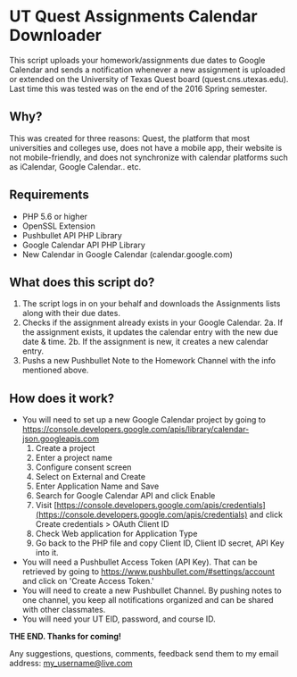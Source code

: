 
# UT Quest Assignments Calendar Downloader
This script uploads your homework/assignments due dates to Google Calendar and sends a notification whenever a new assignment is uploaded or extended on the University of Texas Quest board (quest.cns.utexas.edu). Last time this was tested was on the end of the 2016 Spring semester.


## Why?
This was created for three reasons: Quest, the platform that most universities and colleges use, does not have a mobile app, their website is not mobile-friendly, and does not synchronize with calendar platforms such as iCalendar, Google Calendar.. etc.

## Requirements
 - PHP 5.6 or higher
 - OpenSSL Extension 
 - Pushbullet API PHP Library
 - Google Calendar API PHP Library
 - New Calendar in Google Calendar (calendar.google.com)

## What does this script do?

 1. The script logs in on your behalf and downloads the Assignments lists along with their due dates.
 2. Checks if the assignment already exists in your Google Calendar.
	 2a. If the assignment exists, it updates the calendar entry with the new due date & time.
	 2b. If the assignment is new, it creates a new calendar entry.
3. Pushs a new Pushbullet Note to the Homework Channel with the info mentioned above.

## How does it work?

 - You will need to set up a new Google Calendar project by going to  https://console.developers.google.com/apis/library/calendar-json.googleapis.com
	 1. Create a project
	 2. Enter a project name
	 3. Configure consent screen
	 4. Select on External and Create
	 5. Enter Application Name and Save
	 6. Search for Google Calendar API and click Enable
	 7. Visit [https://console.developers.google.com/apis/credentials](https://console.developers.google.com/apis/credentials) and click Create credentials > OAuth Client ID
	 8. Check Web application for Application Type
	 9. Go back to the PHP file and copy Client ID, Client ID secret, API Key into it. 
 - You will need a Pushbullet Access Token (API Key). That can be retrieved by going to https://www.pushbullet.com/#settings/account and click on 'Create Access Token.'
 - You will need to create a new Pushbullet Channel. By pushing notes to one channel, you keep all notifications organized and can be shared with other classmates.
 - You will need your UT EID, password, and course ID.

**THE END. Thanks for coming!**

Any suggestions, questions, comments, feedback send them to my email address: [my_username@live.com](mailto:my_username@live.com)
